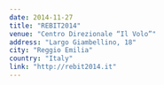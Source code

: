 ```yaml
---
date: 2014-11-27
title: "REBIT2014"
venue: "Centro Direzionale “Il Volo”"
address: "Largo Giambellino, 18"
city: "Reggio Emilia"
country: "Italy"
link: "http://rebit2014.it"
---
```

